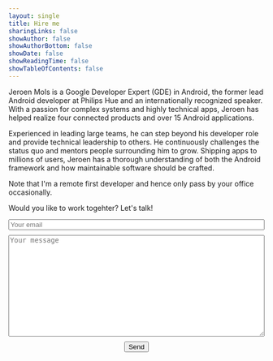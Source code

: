 ```yaml
---
layout: single
title: Hire me
sharingLinks: false
showAuthor: false
showAuthorBottom: false
showDate: false
showReadingTime: false
showTableOfContents: false
---
```

Jeroen Mols is a Google Developer Expert (GDE) in Android, the former lead Android developer at Philips Hue and an internationally recognized speaker. With a passion for complex systems and highly technical apps, Jeroen has helped realize four connected products and over 15 Android applications. 

Experienced in leading large teams, he can step beyond his developer role and provide technical leadership to others. He continuously challenges the status quo and mentors people surrounding him to grow. Shipping apps to millions of users, Jeroen has a thorough understanding of both the Android framework and how maintainable software should be crafted.

Note that I'm a remote first developer and hence only pass by your office occasionally.

Would you like to work togehter? Let's talk!

<form class="page__contact" method="POST" action="https://formspree.io/f/xyybjlbr" style="display: flex; flex-direction: column;">
  <input class="!rounded-md" type="email" name="email" placeholder="Your email">
  <textarea class="!rounded-md tw-box-common-v2 tw-input-common" name="message" placeholder="Your message" style="margin: 10px 0px; height: 200px"></textarea>
  <button
    class="!rounded-md bg-primary-600 px-4 py-2 !text-neutral !no-underline hover:!bg-primary-500 dark:bg-primary-800 dark:hover:!bg-primary-700"
    type="submit"
    role="button" style="margin: auto;">Send</button>
</form>